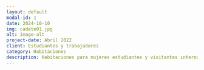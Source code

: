 ```yaml
---
layout: default
modal-id: 1
date: 2024-10-10
img: cadete01.jpg
alt: image-alt
project-date: Abril 2022
client: Estudiantes y trabajadores
category: Habitaciones
description: Habitaciones para mujeres estudiantes y visitantes internacionales con tiempos flexibles. Para más información contáctanos a través del formulario de esta web o visítanos [aquí](https://www.facebook.com/LaCasitaDeTesla).
---
```

